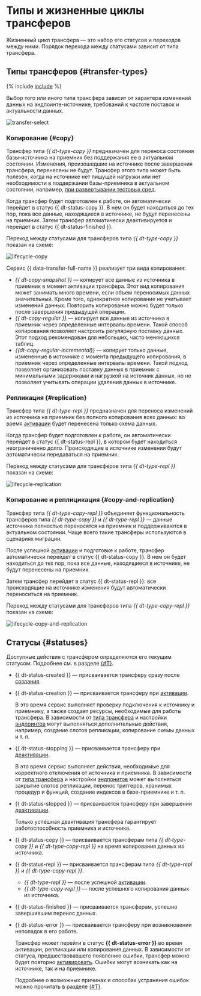 # Типы и жизненные циклы трансферов

Жизненный цикл трансфера — это набор его статусов и переходов между ними. Порядок перехода между статусами зависит от типа трансфера.

## Типы трансферов {#transfer-types}

{% include [include](../../_includes/data-transfer/transfer-types.md) %}

Выбор того или иного типа трансфера зависит от характера изменений данных на эндпоинте-источнике, требований к частоте поставок и актуальности данных.

![transfer-select](../../_assets/data-transfer/lifecycle/transfer-select.svg)

### Копирование {#copy}

Трансфер типа _{{ dt-type-copy }}_ предназначен для переноса состояния базы-источника на приемник без поддержания ее в актуальном состоянии. Изменения, произошедшие на источнике после завершения трансфера, перенесены не будут. Трансфер этого типа может быть полезен, когда на источнике нет пишущей нагрузки или нет необходимости в поддержании базы-приемника в актуальном состоянии, например, [при развертывании тестовых сред](./use-cases.md#testing).

Когда трансфер будет подготовлен к работе, он автоматически перейдет в статус {{ dt-status-copy }}. В нем он будет находиться до тех пор, пока все данные, находящиеся в источнике, не будут перенесены на приемник. Затем трансфер автоматически деактивируется и перейдет в статус {{ dt-status-finished }}.

Переход между статусами для трансферов типа _{{ dt-type-copy }}_ показан на схеме:

![lifecycle-copy](../../_assets/data-transfer/lifecycle/copy.svg)

Сервис {{ data-transfer-full-name }} реализует три вида копирования:

* _{{ dt-copy-snapshot }}_ — копирует все данные из источника в приемник в момент активации трансфера. Этот вид копирования может занимать много времени, если объем переносимых данных значительный. Кроме того, однократное копирование не учитывает изменений данных. Повторить копирование можно будет только после завершения предыдущей операции.
* _{{ dt-copy-regular }}_ — копирует все данные из источника в приемник через определенные интервалы времени. Такой способ копирования позволяет настроить регулярную поставку данных. Этот подход рекомендован для небольших, часто меняющихся таблиц.
* _{{dt-copy-regular-incremental}}_ — копирует только данные, измененные в источнике с момента предыдущего копирования, в приемник через определенные интервалы времени. Такой подход позволяет организовать поставку данных в приемник с минимальными задержками и нагрузкой на источник данных, но не позволяет учитывать операции удаления данных в источнике.

### Репликация {#replication}

Трансфер типа _{{ dt-type-repl }}_ предназначен для переноса изменений из источника на приемник без полного копирования всех данных: во время [активации](../operations/transfer.md#activate) будет перенесена только схема данных.

Когда трансфер будет подготовлен к работе, он автоматически перейдет в статус {{ dt-status-repl }}, в котором будет находиться неограниченно долго. Происходящие в источнике изменения будут автоматически передаваться на приемник.

Переход между статусами для трансферов типа _{{ dt-type-repl }}_ показан на схеме:

![lifecycle-replication](../../_assets/data-transfer/lifecycle/replication.svg)

### Копирование и реплицикация {#copy-and-replication}

Трансфер типа _{{ dt-type-copy-repl }}_ объединяет функциональность трансферов типа _{{ dt-type-copy }}_ и _{{ dt-type-repl }}_ — данные источника полностью переносятся на приемник и поддерживаются в актуальном состоянии. Чаще всего такие трансферы используются в сценариях миграции.

После успешной [активации](../operations/transfer.md#activate) и подготовке к работе, трансфер автоматически перейдет в статус {{ dt-status-copy }}. В нем он будет находиться до тех пор, пока все данные, находящиеся в источнике, не будут перенесены на приемник.

Затем трансфер перейдет в статус {{ dt-status-repl }}: все происходящие на источнике изменения будут автоматически переноситься на приемник.

Переход между статусами для трансферов типа _{{ dt-type-copy-repl }}_ показан на схеме:

![lifecycle-copy-and-replication](../../_assets/data-transfer/lifecycle/copy-and-replication.svg)

## Статусы {#statuses}

Доступные действия с трансфером определяются его текущим статусом. Подробнее см. в разделе [{#T}](../operations/transfer.md).

* {{ dt-status-created }} — присваивается трансферу сразу после [создания](../operations/transfer.md#create).

* {{ dt-status-creation }} — присваивается трансферу при [активации](../operations/transfer.md#activate).

  В это время сервис выполняет проверку подключения к источнику и приемнику, а также создает ресурсы, необходимые для работы трансфера. В зависимости от [типа трансфера](./index.md#transfer-type) и настройки [эндпоинтов](./index.md#endpoint) могут выполняться дополнительные действия, например, создание слотов репликации, копирование схемы данных и т. п.

* {{ dt-status-stopping }} — присваивается трансферу при [деактивации](../operations/transfer.md#deactivate).

  В это время сервис выполняет действия, необходимые для корректного отключения от источника и приемника. В зависимости от [типа трансфера](./index.md#transfer-type) и настройки [эндпонитов](./index.md#endpoint) может выполняться закрытие слотов репликации, перенос триггеров, хранимых процедур и функций, создание индексов в базе-приемнике и т. п.

* {{ dt-status-stopped }} — присваивается трансферу при завершении [деактивации](../operations/transfer.md#deactivate).

  Только успешная деактивация трансфера гарантирует работоспособность приемника и источника.

* {{ dt-status-copy }} — присваивается трансферам типа _{{ dt-type-copy }}_ и _{{ dt-type-copy-repl }}_ на время копирования данных из источника.

* {{ dt-status-repl }} — присваивается трансферам типа _{{ dt-type-repl }}_ и _{{ dt-type-copy-repl }}_.
  
  * _{{ dt-type-repl }}_ — после успешной [активации](../operations/transfer.md#activate).
  * _{{ dt-type-copy-repl }}_ — после успешного копирования данных из источника.

* {{ dt-status-finished }} — присваивается трансферам, успешно завершившим перенос данных.

* {{ dt-status-error }} — присваивается трансферу при возникновении неполадок в его работе.

  Трансфер может перейти в статус **{{ dt-status-error }}** во время активации, репликации или копирования данных. В зависимости от статуса, предшествовавшего появлению ошибки, трансфер можно будет повторно [активировать](../operations/transfer.md#activate). Ошибки могут возникать как на источнике, так и на приемнике.

  Подробнее о возможных причинах и способах устранения ошибок можно прочитать в разделе [{#T}](../troubleshooting/index.md).